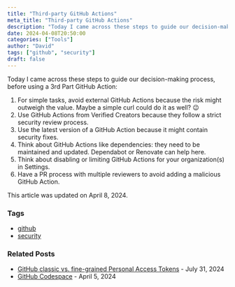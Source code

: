 ```yaml
---
title: "Third-party GitHub Actions"
meta_title: "Third-party GitHub Actions"
description: "Today I came across these steps to guide our decision-making process, before using a 3rd Part GitHub Action."
date: 2024-04-08T20:50:00
categories: ["Tools"]
author: "David"
tags: ["github", "security"]
draft: false
---
```


Today I came across these steps to guide our decision-making process, before using a 3rd Part GitHub Action:

1. For simple tasks, avoid external GitHub Actions because the risk might outweigh the value. Maybe a simple curl could do it as well? 😉
2. Use GitHub Actions from Verified Creators because they follow a strict security review process.
3. Use the latest version of a GitHub Action because it might contain security fixes.
4. Think about GitHub Actions like dependencies: they need to be maintained and updated. Dependabot or Renovate can help here.
5. Think about disabling or limiting GitHub Actions for your organization(s) in Settings.
6. Have a PR process with multiple reviewers to avoid adding a malicious GitHub Action.

This article was updated on April 8, 2024.

### Tags
- [github](https://www.finecloud.ch/tags/github/)
- [security](https://www.finecloud.ch/tags/security/)

### Related Posts
- [GitHub classic vs. fine-grained Personal Access Tokens](https://www.finecloud.ch/github-classic-vs-fine-grained-personal-access-tokens.html) - July 31, 2024
- [GitHub Codespace](https://www.finecloud.ch/github-codespace.html) - April 5, 2024